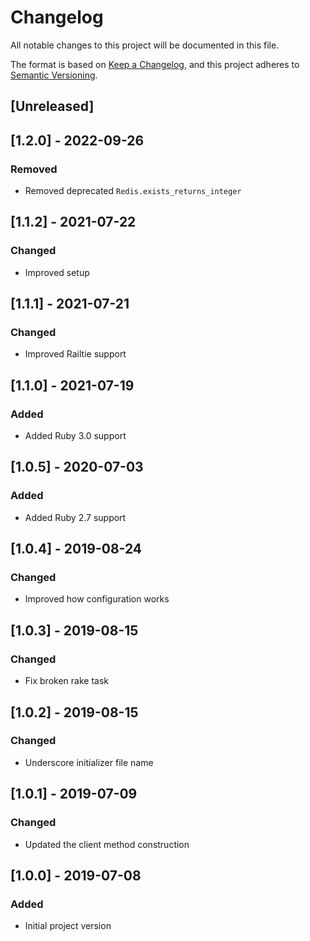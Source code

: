 # Changelog

All notable changes to this project will be documented in this file.

The format is based on [Keep a Changelog](https://keepachangelog.com/en/1.0.0/),
and this project adheres to [Semantic Versioning](https://semver.org/spec/v2.0.0.html).

## [Unreleased]

## [1.2.0] - 2022-09-26

### Removed

- Removed deprecated `Redis.exists_returns_integer`

## [1.1.2] - 2021-07-22

### Changed

- Improved setup

## [1.1.1] - 2021-07-21

### Changed

- Improved Railtie support

## [1.1.0] - 2021-07-19

### Added

- Added Ruby 3.0 support

## [1.0.5] - 2020-07-03

### Added

- Added Ruby 2.7 support

## [1.0.4] - 2019-08-24

### Changed

- Improved how configuration works

## [1.0.3] - 2019-08-15

### Changed

- Fix broken rake task

## [1.0.2] - 2019-08-15

### Changed

- Underscore initializer file name

## [1.0.1] - 2019-07-09

### Changed

- Updated the client method construction

## [1.0.0] - 2019-07-08

### Added

- Initial project version
